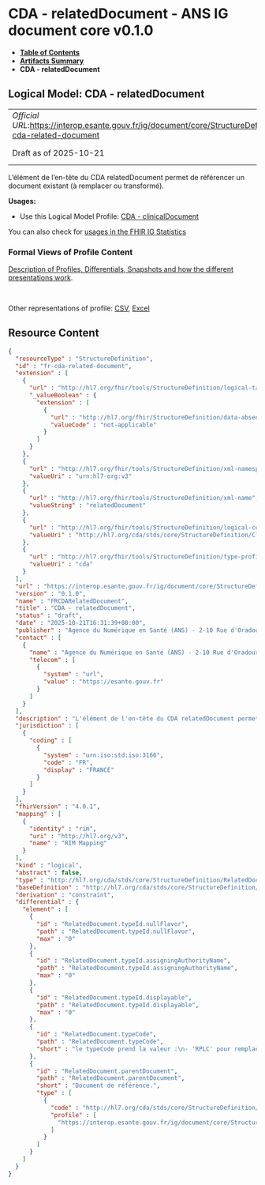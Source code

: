 # CDA - relatedDocument - ANS IG document core v0.1.0

* [**Table of Contents**](toc.md)
* [**Artifacts Summary**](artifacts.md)
* **CDA - relatedDocument**

## Logical Model: CDA - relatedDocument 

| | |
| :--- | :--- |
| *Official URL*:https://interop.esante.gouv.fr/ig/document/core/StructureDefinition/fr-cda-related-document | *Version*:0.1.0 |
| Draft as of 2025-10-21 | *Computable Name*:FRCDARelatedDocument |

 
L’élément de l’en-tête du CDA relatedDocument permet de référencer un document existant (à remplacer ou transformé). 

**Usages:**

* Use this Logical Model Profile: [CDA - clinicalDocument](StructureDefinition-fr-cda-clinical-document.md)

You can also check for [usages in the FHIR IG Statistics](https://packages2.fhir.org/xig/ans.document.fr.core|current/StructureDefinition/fr-cda-related-document)

### Formal Views of Profile Content

 [Description of Profiles, Differentials, Snapshots and how the different presentations work](http://build.fhir.org/ig/FHIR/ig-guidance/readingIgs.html#structure-definitions). 

 

Other representations of profile: [CSV](StructureDefinition-fr-cda-related-document.csv), [Excel](StructureDefinition-fr-cda-related-document.xlsx) 



## Resource Content

```json
{
  "resourceType" : "StructureDefinition",
  "id" : "fr-cda-related-document",
  "extension" : [
    {
      "url" : "http://hl7.org/fhir/tools/StructureDefinition/logical-target",
      "_valueBoolean" : {
        "extension" : [
          {
            "url" : "http://hl7.org/fhir/StructureDefinition/data-absent-reason",
            "valueCode" : "not-applicable"
          }
        ]
      }
    },
    {
      "url" : "http://hl7.org/fhir/tools/StructureDefinition/xml-namespace",
      "valueUri" : "urn:hl7-org:v3"
    },
    {
      "url" : "http://hl7.org/fhir/tools/StructureDefinition/xml-name",
      "valueString" : "relatedDocument"
    },
    {
      "url" : "http://hl7.org/fhir/tools/StructureDefinition/logical-container",
      "valueUri" : "http://hl7.org/cda/stds/core/StructureDefinition/ClinicalDocument"
    },
    {
      "url" : "http://hl7.org/fhir/tools/StructureDefinition/type-profile-style",
      "valueUri" : "cda"
    }
  ],
  "url" : "https://interop.esante.gouv.fr/ig/document/core/StructureDefinition/fr-cda-related-document",
  "version" : "0.1.0",
  "name" : "FRCDARelatedDocument",
  "title" : "CDA - relatedDocument",
  "status" : "draft",
  "date" : "2025-10-21T16:31:39+00:00",
  "publisher" : "Agence du Numérique en Santé (ANS) - 2-10 Rue d'Oradour-sur-Glane, 75015 Paris",
  "contact" : [
    {
      "name" : "Agence du Numérique en Santé (ANS) - 2-10 Rue d'Oradour-sur-Glane, 75015 Paris",
      "telecom" : [
        {
          "system" : "url",
          "value" : "https://esante.gouv.fr"
        }
      ]
    }
  ],
  "description" : "L'élément de l'en-tête du CDA relatedDocument permet de référencer un document existant (à remplacer ou transformé).",
  "jurisdiction" : [
    {
      "coding" : [
        {
          "system" : "urn:iso:std:iso:3166",
          "code" : "FR",
          "display" : "FRANCE"
        }
      ]
    }
  ],
  "fhirVersion" : "4.0.1",
  "mapping" : [
    {
      "identity" : "rim",
      "uri" : "http://hl7.org/v3",
      "name" : "RIM Mapping"
    }
  ],
  "kind" : "logical",
  "abstract" : false,
  "type" : "http://hl7.org/cda/stds/core/StructureDefinition/RelatedDocument",
  "baseDefinition" : "http://hl7.org/cda/stds/core/StructureDefinition/RelatedDocument",
  "derivation" : "constraint",
  "differential" : {
    "element" : [
      {
        "id" : "RelatedDocument.typeId.nullFlavor",
        "path" : "RelatedDocument.typeId.nullFlavor",
        "max" : "0"
      },
      {
        "id" : "RelatedDocument.typeId.assigningAuthorityName",
        "path" : "RelatedDocument.typeId.assigningAuthorityName",
        "max" : "0"
      },
      {
        "id" : "RelatedDocument.typeId.displayable",
        "path" : "RelatedDocument.typeId.displayable",
        "max" : "0"
      },
      {
        "id" : "RelatedDocument.typeCode",
        "path" : "RelatedDocument.typeCode",
        "short" : "le typeCode prend la valeur :\n- 'RPLC' pour remplacement, seul le remplacement au sens annulation et remplacement du document référencé par la version courante du document est autorisé.\n- 'XFRM' pour transformation, la relation est portée par le document CDA transformé (et pas par le document de référence)."
      },
      {
        "id" : "RelatedDocument.parentDocument",
        "path" : "RelatedDocument.parentDocument",
        "short" : "Document de référence.",
        "type" : [
          {
            "code" : "http://hl7.org/cda/stds/core/StructureDefinition/ParentDocument",
            "profile" : [
              "https://interop.esante.gouv.fr/ig/document/core/StructureDefinition/fr-cda-parent-document"
            ]
          }
        ]
      }
    ]
  }
}

```
